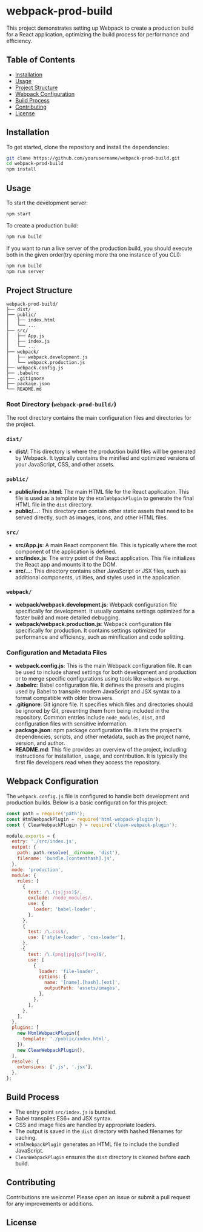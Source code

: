 # webpack-prod-build

This project demonstrates setting up Webpack to create a production build for a React application, optimizing the build process for performance and efficiency.

## Table of Contents

- [Installation](#installation)
- [Usage](#usage)
- [Project Structure](#project-structure)
- [Webpack Configuration](#webpack-configuration)
- [Build Process](#build-process)
- [Contributing](#contributing)
- [License](#license)

## Installation

To get started, clone the repository and install the dependencies:

```bash
git clone https://github.com/yourusername/webpack-prod-build.git
cd webpack-prod-build
npm install
```

## Usage

To start the development server:

```bash
npm start
```

To create a production build:

```bash
npm run build
```

If you want to run a live server of the production build, you should execute both in the given order(try opening more tha one instance of you CLI):

```bash
npm run build
npm run server
```

## Project Structure

```plaintext
webpack-prod-build/
├── dist/
├── public/
│   ├── index.html
│   └── ...
├── src/
│   ├── App.js
│   ├── index.js
│   └── ...
├── webpack/
│   ├── webpack.development.js
│   └── webpack.production.js
├── webpack.config.js
├── .babelrc
├── .gitignore
├── package.json
└── README.md
```

### Root Directory (`webpack-prod-build/`)
The root directory contains the main configuration files and directories for the project.

### `dist/`
- **dist/**: This directory is where the production build files will be generated by Webpack. It typically contains the minified and optimized versions of your JavaScript, CSS, and other assets.

### `public/`
- **public/index.html**: The main HTML file for the React application. This file is used as a template by the `HtmlWebpackPlugin` to generate the final HTML file in the `dist` directory.
- **public/...**: This directory can contain other static assets that need to be served directly, such as images, icons, and other HTML files.

### `src/`
- **src/App.js**: A main React component file. This is typically where the root component of the application is defined.
- **src/index.js**: The entry point of the React application. This file initializes the React app and mounts it to the DOM.
- **src/...**: This directory contains other JavaScript or JSX files, such as additional components, utilities, and styles used in the application.

### `webpack/`
- **webpack/webpack.development.js**: Webpack configuration file specifically for development. It usually contains settings optimized for a faster build and more detailed debugging.
- **webpack/webpack.production.js**: Webpack configuration file specifically for production. It contains settings optimized for performance and efficiency, such as minification and code splitting.

### Configuration and Metadata Files
- **webpack.config.js**: This is the main Webpack configuration file. It can be used to include shared settings for both development and production or to merge specific configurations using tools like `webpack-merge`.
- **.babelrc**: Babel configuration file. It defines the presets and plugins used by Babel to transpile modern JavaScript and JSX syntax to a format compatible with older browsers.
- **.gitignore**: Git ignore file. It specifies which files and directories should be ignored by Git, preventing them from being included in the repository. Common entries include `node_modules`, `dist`, and configuration files with sensitive information.
- **package.json**: npm package configuration file. It lists the project's dependencies, scripts, and other metadata, such as the project name, version, and author.
- **README.md**: This file provides an overview of the project, including instructions for installation, usage, and contribution. It is typically the first file developers read when they access the repository.

## Webpack Configuration

The `webpack.config.js` file is configured to handle both development and production builds. Below is a basic configuration for this project:

```javascript
const path = require('path');
const HtmlWebpackPlugin = require('html-webpack-plugin');
const { CleanWebpackPlugin } = require('clean-webpack-plugin');

module.exports = {
  entry: './src/index.js',
  output: {
    path: path.resolve(__dirname, 'dist'),
    filename: 'bundle.[contenthash].js',
  },
  mode: 'production',
  module: {
    rules: [
      {
        test: /\.(js|jsx)$/,
        exclude: /node_modules/,
        use: {
          loader: 'babel-loader',
        },
      },
      {
        test: /\.css$/,
        use: ['style-loader', 'css-loader'],
      },
      {
        test: /\.(png|jpg|gif|svg)$/,
        use: [
          {
            loader: 'file-loader',
            options: {
              name: '[name].[hash].[ext]',
              outputPath: 'assets/images',
            },
          },
        ],
      },
    ],
  },
  plugins: [
    new HtmlWebpackPlugin({
      template: './public/index.html',
    }),
    new CleanWebpackPlugin(),
  ],
  resolve: {
    extensions: ['.js', '.jsx'],
  },
};
```

## Build Process

- The entry point `src/index.js` is bundled.
- Babel transpiles ES6+ and JSX syntax.
- CSS and image files are handled by appropriate loaders.
- The output is saved in the `dist` directory with hashed filenames for caching.
- `HtmlWebpackPlugin` generates an HTML file to include the bundled JavaScript.
- `CleanWebpackPlugin` ensures the `dist` directory is cleaned before each build.

## Contributing

Contributions are welcome! Please open an issue or submit a pull request for any improvements or additions.

## License

```